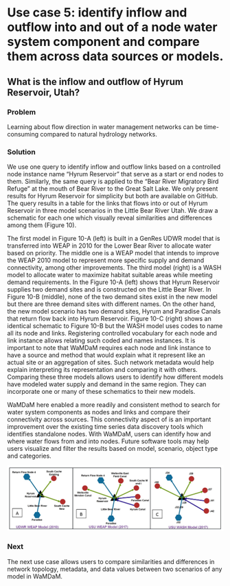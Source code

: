# Use case 5: identify inflow and outflow into and out of a node water system component and compare them across data sources or models.   
## What is the inflow and outflow of Hyrum Reservoir, Utah?   

### Problem  
Learning about flow direction in water management networks can be time-consuming compared to natural hydrology networks. 

### Solution  
We use one query to identify inflow and outflow links based on a controlled node instance name “Hyrum Reservoir” that serve as a start or end nodes to them. Similarly, the same query is applied to the “Bear River Migratory Bird Refuge” at the mouth of Bear River to the Great Salt Lake. We only present results for Hyrum Reservoir for simplicity but both are available on GitHub. The query results in a table for the links that flows into or out of Hyrum Reservoir in three model scenarios in the Little Bear River Utah. We draw a schematic for each one which visually reveal similarities and differences among them (Figure 10). 

The first model in Figure 10-A (left) is built in a GenRes UDWR model that is transferred into WEAP in 2010 for the Lower Bear River to allocate water based on priority. The middle one is a WEAP model that intends to improve the WEAP 2010 model to represent more specific supply and demand connectivity, among other improvements. The third model (right) is a WASH model to allocate water to maximize habitat suitable areas while meeting demand requirements. In the Figure 10-A (left) shows that Hyrum Reservoir supplies two demand sites and is constructed on the Little Bear River. In Figure 10-B (middle), none of the two demand sites exist in the new model but there are three demand sites with different names. On the other hand, the new model scenario has two demand sites, Hyrum and Paradise Canals that return flow back into Hyrum Reservoir. Figure 10-C (right) shows an identical schematic to Figure 10-B but the WASH model uses codes to name all its node and links. Registering controlled vocabulary for each node and link instance allows relating such coded and names instances. It is important to note that WaMDaM requires each node and link instance to have a source and method that would explain what it represent like an actual site or an aggregation of sites. Such network metadata would help explain interpreting its representation and comparing it with others. Comparing these three models allows users to identify how different models have modeled water supply and demand in the same region. They can incorporate one or many of these schematics to their new models. 

WaMDaM here enabled a more readily and consistent method to search for water system components as nodes and links and compare their connectivity across sources. This connectivity aspect of is an important improvement over the existing time series data discovery tools which identifies standalone nodes. With WaMDaM, users can identify how and where water flows from and into nodes. Future software tools may help users visualize and filter the results based on model, scenario, object type and categories. 

![](https://github.com/WamdamProject/WaMDaM_UseCases/blob/master/UseCases_files/8Figures_jpg/UseCase5.png)


### Next  
The next use case allows users to compare similarities and differences in network topology, metadata, and data values between two scenarios of any model in WaMDaM. 
